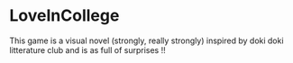 # LoveInCollege
This game is a visual novel (strongly, really strongly) inspired by doki doki litterature club and is as full of surprises !!
